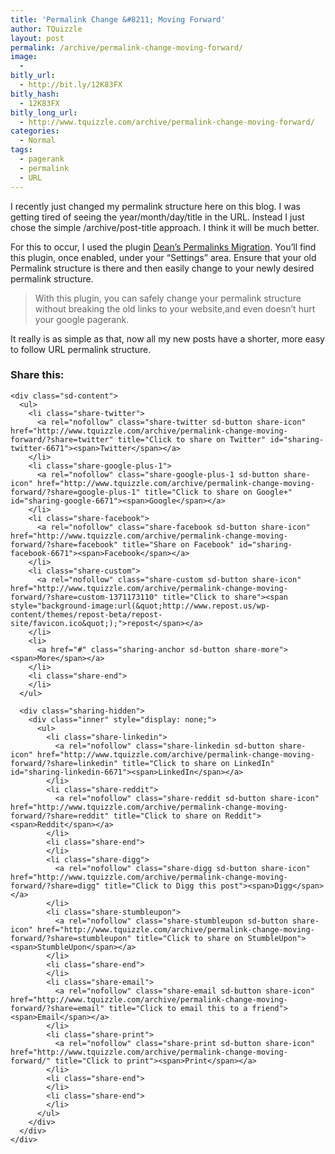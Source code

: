 ```yaml
---
title: 'Permalink Change &#8211; Moving Forward'
author: TQuizzle
layout: post
permalink: /archive/permalink-change-moving-forward/
image:
  - 
bitly_url:
  - http://bit.ly/12K83FX
bitly_hash:
  - 12K83FX
bitly_long_url:
  - http://www.tquizzle.com/archive/permalink-change-moving-forward/
categories:
  - Normal
tags:
  - pagerank
  - permalink
  - URL
---
```

I recently just changed my permalink structure here on this blog. I was getting tired of seeing the year/month/day/title in the URL. Instead I just chose the simple /archive/post-title approach. I think it will be much better.

For this to occur, I used the plugin <a rel="nofollow" target="_blank" href="http://wordpress.org/extend/plugins/permalinks-migration-plugin-for-wordpress/">Dean&#8217;s Permalinks Migration</a>. You&#8217;ll find this plugin, once enabled, under your &#8220;Settings&#8221; area. Ensure that your old Permalink structure is there and then easily change to your newly desired permalink structure. 

> With this plugin, you can safely change your permalink structure without breaking the old links to your website,and even doesn&#8217;t hurt your google pagerank.

It really is as simple as that, now all my new posts have a shorter, more easy to follow URL permalink structure.

<div class="sharedaddy sd-sharing-enabled">
  <div class="robots-nocontent sd-block sd-social sd-social-icon-text sd-sharing">
    <h3 class="sd-title">
      Share this:
    </h3>
    
    <div class="sd-content">
      <ul>
        <li class="share-twitter">
          <a rel="nofollow" class="share-twitter sd-button share-icon" href="http://www.tquizzle.com/archive/permalink-change-moving-forward/?share=twitter" title="Click to share on Twitter" id="sharing-twitter-6671"><span>Twitter</span></a>
        </li>
        <li class="share-google-plus-1">
          <a rel="nofollow" class="share-google-plus-1 sd-button share-icon" href="http://www.tquizzle.com/archive/permalink-change-moving-forward/?share=google-plus-1" title="Click to share on Google+" id="sharing-google-6671"><span>Google</span></a>
        </li>
        <li class="share-facebook">
          <a rel="nofollow" class="share-facebook sd-button share-icon" href="http://www.tquizzle.com/archive/permalink-change-moving-forward/?share=facebook" title="Share on Facebook" id="sharing-facebook-6671"><span>Facebook</span></a>
        </li>
        <li class="share-custom">
          <a rel="nofollow" class="share-custom sd-button share-icon" href="http://www.tquizzle.com/archive/permalink-change-moving-forward/?share=custom-1371173110" title="Click to share"><span style="background-image:url(&quot;http://www.repost.us/wp-content/themes/repost-beta/repost-site/favicon.ico&quot;);">repost</span></a>
        </li>
        <li>
          <a href="#" class="sharing-anchor sd-button share-more"><span>More</span></a>
        </li>
        <li class="share-end">
        </li>
      </ul>
      
      <div class="sharing-hidden">
        <div class="inner" style="display: none;">
          <ul>
            <li class="share-linkedin">
              <a rel="nofollow" class="share-linkedin sd-button share-icon" href="http://www.tquizzle.com/archive/permalink-change-moving-forward/?share=linkedin" title="Click to share on LinkedIn" id="sharing-linkedin-6671"><span>LinkedIn</span></a>
            </li>
            <li class="share-reddit">
              <a rel="nofollow" class="share-reddit sd-button share-icon" href="http://www.tquizzle.com/archive/permalink-change-moving-forward/?share=reddit" title="Click to share on Reddit"><span>Reddit</span></a>
            </li>
            <li class="share-end">
            </li>
            <li class="share-digg">
              <a rel="nofollow" class="share-digg sd-button share-icon" href="http://www.tquizzle.com/archive/permalink-change-moving-forward/?share=digg" title="Click to Digg this post"><span>Digg</span></a>
            </li>
            <li class="share-stumbleupon">
              <a rel="nofollow" class="share-stumbleupon sd-button share-icon" href="http://www.tquizzle.com/archive/permalink-change-moving-forward/?share=stumbleupon" title="Click to share on StumbleUpon"><span>StumbleUpon</span></a>
            </li>
            <li class="share-end">
            </li>
            <li class="share-email">
              <a rel="nofollow" class="share-email sd-button share-icon" href="http://www.tquizzle.com/archive/permalink-change-moving-forward/?share=email" title="Click to email this to a friend"><span>Email</span></a>
            </li>
            <li class="share-print">
              <a rel="nofollow" class="share-print sd-button share-icon" href="http://www.tquizzle.com/archive/permalink-change-moving-forward/" title="Click to print"><span>Print</span></a>
            </li>
            <li class="share-end">
            </li>
            <li class="share-end">
            </li>
          </ul>
        </div>
      </div>
    </div>
  </div>
</div>
